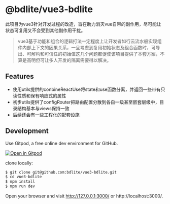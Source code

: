 # @bdlite/vue3-bdlite

此项目为vue3针对开发过程的改造，旨在助力消灭vue自带的副作用，尽可能让状态可复用又不会受到其他副作用干扰。

>vue3基于功能和组合的逻辑打法一定程度上让开发者如行云流水般实现组件内部上下文的因果关系，一旦考虑到复用初始状态及组合函数时，可导出、可解构和可信任的初始值这几个问题都促使该项目提供了本套方案，不算是高明但可让多人开发的隔离需要得以解决。


## Features

- 使用utils提供的conbineReactUse将state和use函数分离，并返回一些带有只读性质和保有响应式的属性
- 初步utils提供了configRouter把路由配置分散到各自一级甚至嵌套层级中，目录结构基本与views保持一致
- 后续还会有一些工程化的配套设施

## Development

Use Gitpod, a free online dev environment for GitHub.

[![Open in Gitpod](https://gitpod.io/button/open-in-gitpod.svg)](https://gitpod.io/#https://github.com/bdlite/vue3-bdlite)

clone locally:

```bash
$ git clone git@github.com:bdlite/vue3-bdlite.git
$ cd vue3-bdlite
$ npm install
$ npm run dev
```

Open your browser and visit http://127.0.0.1:3000/ or http://localhost:3000/.
